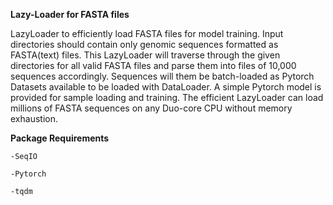**Lazy-Loader for FASTA files**

  LazyLoader to efficiently load FASTA files for model training. Input directories should contain only genomic sequences formatted as FASTA(text) files. This       LazyLoader will traverse through the given directories for all valid FASTA files and parse them  into files of 10,000 sequences accordingly. Sequences will them   be batch-loaded as Pytorch Datasets available to be loaded with DataLoader. A simple Pytorch model is provided for sample loading and training. The efficient     LazyLoader can load millions of FASTA sequences on any Duo-core CPU without memory exhaustion.
  
  

  **Package Requirements**
  
    -SeqIO 
  
    -Pytorch 
  
    -tqdm 
